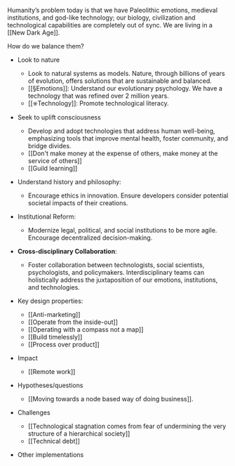 Humanity’s problem today is that we have Paleolithic emotions, medieval institutions, and god-like technology; our biology, civilization and technological capabilities are completely out of sync. We are living in a [[New Dark Age]].

How do we balance them?

- Look to nature
	- Look to natural systems as models. Nature, through billions of years of evolution, offers solutions that are sustainable and balanced.
	- [[§Emotions]]: Understand our evolutionary psychology. We have a technology that was refined over 2 million years. 
	- [[⎈Technology]]: Promote technological literacy. 

- Seek to uplift consciousness
	- Develop and adopt technologies that address human well-being, emphasizing tools that improve mental health, foster community, and bridge divides.
	- [[Don't make money at the expense of others, make money at the service of others]]
	- [[Guild learning]]

- Understand history and philosophy:
	- Encourage ethics in innovation. Ensure developers consider potential societal impacts of their creations.

- Institutional Reform:
	- Modernize legal, political, and social institutions to be more agile. Encourage decentralized decision-making. 

- **Cross-disciplinary Collaboration**:
    - Foster collaboration between technologists, social scientists, psychologists, and policymakers. Interdisciplinary teams can holistically address the juxtaposition of our emotions, institutions, and technologies.


- Key design properties:
	- [[Anti-marketing]]
	- [[Operate from the inside-out]]
	- [[Operating with a compass not a map]]
	- [[Build timelessly]]
	- [[Process over product]]
- Impact
	- [[Remote work]]
- Hypotheses/questions
	- [[Moving towards a node based way of doing business]].
- Challenges
	- [[Technological stagnation comes from fear of undermining the very structure of a hierarchical society]]
	- [[Technical debt]]
- Other implementations